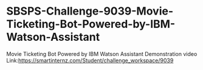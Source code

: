 # SBSPS-Challenge-9039-Movie-Ticketing-Bot-Powered-by-IBM-Watson-Assistant
Movie Ticketing Bot Powered by IBM Watson Assistant
Demonstration video Link:https://smartinternz.com/Student/challenge_workspace/9039
